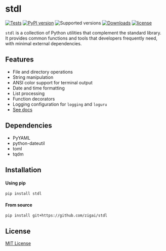 # stdl
[![Tests](https://github.com/zigai/stdl/actions/workflows/tests.yml/badge.svg)](https://github.com/zigai/stdl/actions/workflows/tests.yml)
[![PyPI version](https://badge.fury.io/py/stdl.svg)](https://badge.fury.io/py/stdl)
![Supported versions](https://img.shields.io/badge/python-3.10+-blue.svg)
[![Downloads](https://static.pepy.tech/badge/stdl)](https://pepy.tech/project/stdl)
[![license](https://img.shields.io/github/license/zigai/stdl.svg)](https://github.com/zigai/stdl/blob/master/LICENSE)

`stdl` is a collection of Python utilities that complement the standard library. It provides common functions and tools that developers frequently need, with minimal external dependencies.

## Features
- File and directory operations
- String manipulation
- ANSI color support for terminal output
- Date and time formatting
- List processing
- Function decorators
- Logging configuration for `logging` and `loguru`
- [See docs]()

## Dependencies
- PyYAML
- python-dateutil
- toml
- tqdm

## Installation

#### Using pip
```
pip install stdl
```
#### From source
```
pip install git+https://github.com/zigai/stdl
```
## License
[MIT License](https://github.com/zigai/stdl/blob/master/LICENSE)
